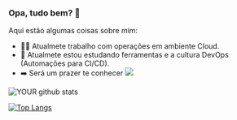 ### Opa, tudo bem? 👋

Aqui estão algumas coisas sobre mim:

- 👨‍💻 Atualmete trabalho com operações em ambiente Cloud.
- 📖 Atualmete estou estudando ferramentas e a cultura DevOps (Automações para CI/CD).
- ➡️ Será um prazer te conhecer [<img src="https://img.shields.io/badge/linkedin-%230077B5.svg?&style=for-the-badge&logo=linkedin&logoColor=white" />](https://www.linkedin.com/in/matheusdguerra/)

![YOUR github stats](https://github-readme-stats.vercel.app/api?username=matheusdguerra&theme=radical)

[![Top Langs](https://github-readme-stats.vercel.app/api/top-langs/?username=matheusdguerra&langs_count=8&theme=radical)](https://github.com/matheusdguerra/github-readme-stats)


